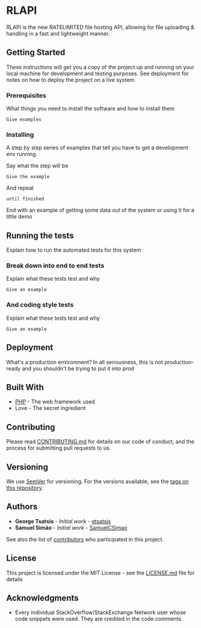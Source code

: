 # RLAPI

RLAPI is the new RATELIMITED file hosting API, allowing for file uploading & handling in a fast and lightweight manner.

## Getting Started

These instructions will get you a copy of the project up and running on your local machine for development and testing purposes. See deployment for notes on how to deploy the project on a live system.

### Prerequisites

What things you need to install the software and how to install them

```
Give examples
```

### Installing

A step by step series of examples that tell you have to get a development env running

Say what the step will be

```
Give the example
```

And repeat

```
until finished
```

End with an example of getting some data out of the system or using it for a little demo

## Running the tests

Explain how to run the automated tests for this system

### Break down into end to end tests

Explain what these tests test and why

```
Give an example
```

### And coding style tests

Explain what these tests test and why

```
Give an example
```

## Deployment

What's a production environment? In all seriousness, this is not production-ready and you shouldn't be trying to put it into prod

## Built With

* [PHP](http://php.net) - The web framework used
* Love - The secret ingredient

## Contributing

Please read [CONTRIBUTING.md](CONTRIBUTING.md) for details on our code of conduct, and the process for submitting pull requests to us.

## Versioning

We use [SemVer](http://semver.org/) for versioning. For the versions available, see the [tags on this repository](https://github.com/gtsatsis/RLAPI/tags). 

## Authors

* **George Tsatsis** - *Initial work* - [gtsatsis](https://github.com/gtsatsis)
* **Samuel Simão** - *Initial work* - [SamuelCSimao](https://github.com/SamuelCSimao)

See also the list of [contributors](https://github.com/gtsatsis/RLAPI/contributors) who participated in this project.

## License

This project is licensed under the MIT License - see the [LICENSE.md](LICENSE.md) file for details

## Acknowledgments

* Every individual StackOverflow/StackExchange Network user whose code snippets were used. They are credited in the code comments.

